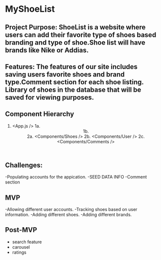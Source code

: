 # MyShoeList
## Project Purpose: ShoeList is a website where users can add their favorite type of shoes based branding and type of shoe.Shoe list will have brands like Nike or Addias.

## Features: The features of our site includes saving users favorite shoes and brand type.Comment section for each shoe listing. Library of shoes in the database  that will be saved for viewing purposes. 

## Component Hierarchy
1. <App.js />
1a. <Header>
1b. <Footer>
2a. <Components/Shoes />
2b. <Components/User />
2c. <Components/Comments />
  
  
  ## Challenges: 
-Populating accounts for the appication.
-SEED DATA INFO
-Comment section 


## MVP 
-Allowing different user accounts.
-Tracking shoes based on user information.
-Adding different shoes.
-Adding different brands.

## Post-MVP 
- search feature
- carousel
- ratings 



